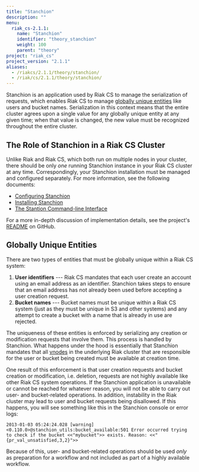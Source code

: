 ```yaml
---
title: "Stanchion"
description: ""
menu:
  riak_cs-2.1.1:
    name: "Stanchion"
    identifier: "theory_stanchion"
    weight: 100
    parent: "theory"
project: "riak_cs"
project_version: "2.1.1"
aliases:
  - /riakcs/2.1.1/theory/stanchion/
  - /riak/cs/2.1.1/theory/stanchion/
---
```


Stanchion is an application used by Riak CS to manage the serialization
of requests, which enables Riak CS to manage [globally unique entities](#globally-unique-entities) like users and bucket names. Serialization in this context means that the entire cluster agrees upon a single value for any globally unique entity at any given time; when that value is changed, the new value must be recognized throughout the entire cluster.

## The Role of Stanchion in a Riak CS Cluster

Unlike Riak and Riak CS, which both run on multiple nodes in your
cluster, there should be only _one_ running Stanchion instance in your
Riak CS cluster at any time. Correspondingly, your Stanchion
installation must be managed and configured separately. For more
information, see the following documents:

* [Configuring Stanchion](/riak/cs/2.1.1/cookbooks/configuration/stanchion)
* [Installing Stanchion](/riak/cs/2.1.1/cookbooks/installing#installing-stanchion-on-a-node)
* [The Stantion Command-line Interface](/riak/cs/2.1.1/cookbooks/command-line-tools#stanchion)

For a more in-depth discussion of implementation details, see the
project's
[README](https://github.com/basho/stanchion/blob/master/README.org) on
GitHub.

## Globally Unique Entities

There are two types of entities that must be globally unique within a
Riak CS system:

1. **User identifiers** --- Riak CS mandates that each user create an
account using an email address as an identifier. Stanchion takes steps
to ensure that an email address has not already been used before
accepting a user creation request.
2. **Bucket names** --- Bucket names must be unique within a Riak CS
system (just as they must be unique in S3 and other systems) and any
attempt to create a bucket with a name that is already in use are
rejected.

The uniqueness of these entities is enforced by serializing any creation
or modification requests that involve them. This process is handled by
Stanchion. What happens under the hood is essentially that Stanchion
mandates that all [vnodes](/riak/kv/2.1.3/learn/glossary#vnode) in the underlying Riak cluster that are responsible for the user or bucket being created must be available at creation time.

One result of this enforcement is that user creation requests and bucket
creation or modification, i.e. deletion, requests are not highly
available like other Riak CS system operations. If the Stanchion
application is unavailable or cannot be reached for whatever reason,
you will not be able to carry out user- and bucket-related operations.
In addition, instability in the Riak cluster may lead to user and bucket
requests being disallowed. If this happens, you will see something like
this in the Stanchion console or error logs:

```log
2013-01-03 05:24:24.028 [warning] <0.110.0>@stanchion_utils:bucket_available:501 Error occurred trying to check if the bucket <<"mybucket">> exists. Reason: <<"{pr_val_unsatisfied,3,2}">>
```

Because of this, user- and bucket-related operations should be used
_only_ as preparation for a workflow and not included as part of a
highly available workflow.
